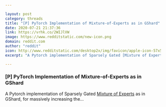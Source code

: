 ```yaml
---

layout: post
category: threads
title: "[P] PyTorch Implementation of Mixture-of-Experts as in GShard"
date: 2020-07-21 21:37:36
link: https://vrhk.co/2WIJlVW
image: https://www.redditstatic.com/new-icon.png
domain: reddit.com
author: "reddit"
icon: http://www.redditstatic.com/desktop2x/img/favicon/apple-icon-57x57.png
excerpt: "A Pytorch implementation of Sparsely Gated [Mixture of Experts](<https://arxiv.org/abs/2006.16668>) as in GShard, for massively increasing the..."

---
```


### [P] PyTorch Implementation of Mixture-of-Experts as in GShard

A Pytorch implementation of Sparsely Gated [Mixture of Experts](<https://arxiv.org/abs/2006.16668>) as in GShard, for massively increasing the...